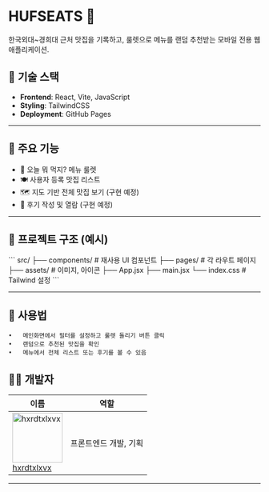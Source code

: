 # HUFSEATS 🍜

한국외대~경희대 근처 맛집을 기록하고, 룰렛으로 메뉴를 랜덤 추천받는 모바일 전용 웹 애플리케이션.

## 🚀 기술 스택

- **Frontend**: React, Vite, JavaScript
- **Styling**: TailwindCSS
- **Deployment**: GitHub Pages

---

## 📱 주요 기능

- 🔁 오늘 뭐 먹지? 메뉴 룰렛
- 🍽️ 사용자 등록 맛집 리스트
- 🗺️ 지도 기반 전체 맛집 보기 (구현 예정)
- 📝 후기 작성 및 열람 (구현 예정)

---

## 📁 프로젝트 구조 (예시)

\`\`\`
src/
├── components/       # 재사용 UI 컴포넌트
├── pages/            # 각 라우트 페이지
├── assets/           # 이미지, 아이콘
├── App.jsx
├── main.jsx
└── index.css         # Tailwind 설정
\`\`\`

---

## 📌 사용법
	•	메인화면에서 필터를 설정하고 룰렛 돌리기 버튼 클릭
	•	랜덤으로 추천된 맛집을 확인
	•	메뉴에서 전체 리스트 또는 후기를 볼 수 있음

## 🧑‍💻 개발자

| 이름 | 역할 |
|------|------|
| <a href="https://github.com/hxrdtxlxvx"><img src="https://avatars.githubusercontent.com/hxrdtxlxvx" width="100px;" alt="hxrdtxlxvx"/><br />hxrdtxlxvx</a> | 프론트엔드 개발, 기획 |

---
